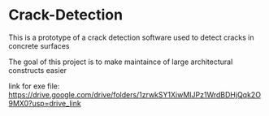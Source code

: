 # Crack-Detection

This is a prototype of a crack detection software used to detect cracks in concrete surfaces

The goal of this project is to make maintaince of large architectural constructs easier

link for exe file: https://drive.google.com/drive/folders/1zrwkSY1XiwMIJPz1WrdBDHjQqk2O9MX0?usp=drive_link
